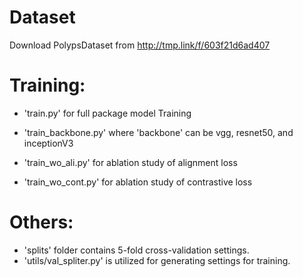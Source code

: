 # Dataset
Download PolypsDataset from http://tmp.link/f/603f21d6ad407

# Training:
- 'train.py' for full package model Training
- 'train_backbone.py' where 'backbone' can be vgg, resnet50, and inceptionV3

- 'train_wo_ali.py' for ablation study of alignment loss 

- 'train_wo_cont.py' for ablation study of contrastive loss 

# Others:
- 'splits' folder contains 5-fold cross-validation settings.
- 'utils/val_spliter.py' is utilized for generating settings for training.
